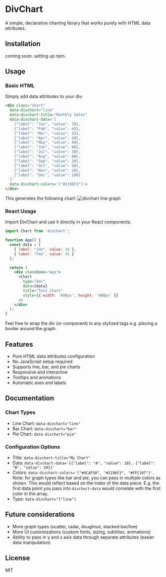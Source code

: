 # DivChart
A simple, declarative charting library that works purely with HTML data attributes.

## Installation
coming soon. setting up npm.

## Usage

### Basic HTML
Simply add data attributes to your div:

```html
<div class="chart"
  data-divchart="line"
  data-divchart-title="Monthly Sales"
  data-divchart-data='[
    {"label": "Jan", "value": 30},
    {"label": "Feb", "value": 45},
    {"label": "Mar", "value": 35},
    {"label": "Apr", "value": 60},
    {"label": "May", "value": 60},
    {"label": "Jun", "value": 60},
    {"label": "Jul", "value": 30},
    {"label": "Aug", "value": 60},
    {"label": "Sep", "value": 20},
    {"label": "Oct", "value": 60},
    {"label": "Nov", "value": 10},
    {"label": "Dec", "value": 100}
  ]'
  data-divchart-colors='["#2196F3"]'>
</div>
```

This generates the following chart:
![divchart line graph](https://divchart.s3.us-east-1.amazonaws.com/divchart-line-graph.png)

### React Usage
Import DivChart and use it directly in your React components:

```jsx
import Chart from 'divchart';

function App() {
  const data = [
    { label: "Jan", value: 30 },
    { label: "Feb", value: 45 }
  ];

  return (
    <div className="App">
      <Chart 
        type="bar"
        data={data}
        title="Test Chart"
        style={{ width: '600px', height: '400px' }}
      />
    </div>
  );
}
```

Feel free to wrap the div (or component) in any stylized tags e.g. placing a border around the graph.

## Features
- Pure HTML data attributes configuration
- No JavaScript setup required
- Supports line, bar, and pie charts
- Responsive and interactive
- Tooltips and animations
- Automatic axes and labels

## Documentation

### Chart Types
- Line Chart: `data-divchart="line"`
- Bar Chart: `data-divchart="bar"`
- Pie Chart: `data-divchart="pie"`

### Configuration Options
- Title: `data-divchart-title="My Chart"`
- Data: `data-divchart-data='[{"label": "A", "value": 10}, {"label": "B", "value": 20}]'`
- Colors: `data-divchart-colors='["#4CAF50", "#2196F3", "#FFC107"]'`. Note: for graph types like bar and pie, you can pass in multiple colors as shown. This would reflect based on the index of the data piece. E.g. the first data point you pass into `divchart-data` would correlate with the first color in the array.
- Type: `data-divchart="["line"]`

## Future considerations
- More graph types (scatter, radar, doughnut, stacked bar/line)
- More UI customizations (custom fonts, sizing, subtitles, animations)
- Ability to pass in y and x axis data through separate attributes (easier data manipulation)

## License
MIT
